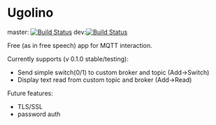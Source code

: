 # Ugolino
master: [![Build Status](https://travis-ci.org/Zeegomo/ugolino.svg?branch=master)](https://travis-ci.org/Zeegomo/ugolino)  dev:[![Build Status](https://travis-ci.org/Zeegomo/ugolino.svg?branch=dev)](https://travis-ci.org/Zeegomo/ugolino)

Free (as in free speech) app for MQTT interaction.

Currently supports (v 0.1.0 stable/testing):
* Send simple switch(0/1) to custom broker and topic (Add->Switch)
* Display text read from custom topic and broker (Add->Read)

Future features:
* TLS/SSL
* password auth 
